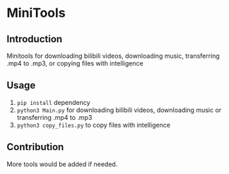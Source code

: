 # MiniTools
## Introduction
Minitools for downloading bilibili videos, downloading music, transferring .mp4 to .mp3, or copying files with intelligence
## Usage
1. `pip install` dependency
2. `python3 Main.py` for downloading bilibili videos, downloading music or transferring .mp4 to .mp3
3. `python3 copy_files.py` to copy files with intelligence
## Contribution
More tools would be added if needed.
